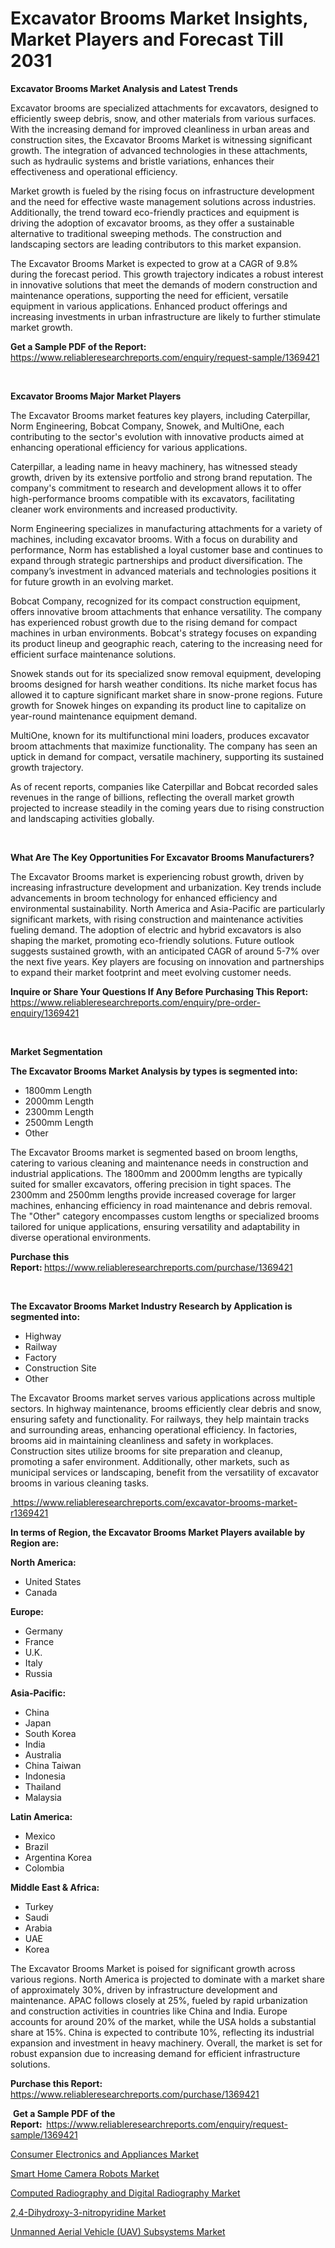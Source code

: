 <p><h1>Excavator Brooms Market Insights, Market Players and Forecast Till 2031</h1></p><p><strong>Excavator Brooms Market Analysis and Latest Trends</strong></p>
<p><p>Excavator brooms are specialized attachments for excavators, designed to efficiently sweep debris, snow, and other materials from various surfaces. With the increasing demand for improved cleanliness in urban areas and construction sites, the Excavator Brooms Market is witnessing significant growth. The integration of advanced technologies in these attachments, such as hydraulic systems and bristle variations, enhances their effectiveness and operational efficiency.</p><p>Market growth is fueled by the rising focus on infrastructure development and the need for effective waste management solutions across industries. Additionally, the trend toward eco-friendly practices and equipment is driving the adoption of excavator brooms, as they offer a sustainable alternative to traditional sweeping methods. The construction and landscaping sectors are leading contributors to this market expansion.</p><p>The Excavator Brooms Market is expected to grow at a CAGR of 9.8% during the forecast period. This growth trajectory indicates a robust interest in innovative solutions that meet the demands of modern construction and maintenance operations, supporting the need for efficient, versatile equipment in various applications. Enhanced product offerings and increasing investments in urban infrastructure are likely to further stimulate market growth.</p></p>
<p><strong>Get a Sample PDF of the Report:&nbsp;</strong> <a href="https://www.reliableresearchreports.com/enquiry/request-sample/1369421?utm_campaign=115&utm_medium=2&utm_source=Github&utm_content=ia&utm_term=06122024&utm_id=excavator-brooms">https://www.reliableresearchreports.com/enquiry/request-sample/1369421</a></p>
<p>&nbsp;</p>
<p><strong>Excavator Brooms Major Market Players</strong></p>
<p><p>The Excavator Brooms market features key players, including Caterpillar, Norm Engineering, Bobcat Company, Snowek, and MultiOne, each contributing to the sector's evolution with innovative products aimed at enhancing operational efficiency for various applications.</p><p>Caterpillar, a leading name in heavy machinery, has witnessed steady growth, driven by its extensive portfolio and strong brand reputation. The company's commitment to research and development allows it to offer high-performance brooms compatible with its excavators, facilitating cleaner work environments and increased productivity.</p><p>Norm Engineering specializes in manufacturing attachments for a variety of machines, including excavator brooms. With a focus on durability and performance, Norm has established a loyal customer base and continues to expand through strategic partnerships and product diversification. The company’s investment in advanced materials and technologies positions it for future growth in an evolving market.</p><p>Bobcat Company, recognized for its compact construction equipment, offers innovative broom attachments that enhance versatility. The company has experienced robust growth due to the rising demand for compact machines in urban environments. Bobcat's strategy focuses on expanding its product lineup and geographic reach, catering to the increasing need for efficient surface maintenance solutions.</p><p>Snowek stands out for its specialized snow removal equipment, developing brooms designed for harsh weather conditions. Its niche market focus has allowed it to capture significant market share in snow-prone regions. Future growth for Snowek hinges on expanding its product line to capitalize on year-round maintenance equipment demand.</p><p>MultiOne, known for its multifunctional mini loaders, produces excavator broom attachments that maximize functionality. The company has seen an uptick in demand for compact, versatile machinery, supporting its sustained growth trajectory.</p><p>As of recent reports, companies like Caterpillar and Bobcat recorded sales revenues in the range of billions, reflecting the overall market growth projected to increase steadily in the coming years due to rising construction and landscaping activities globally.</p></p>
<p>&nbsp;</p>
<p><strong>What Are The Key Opportunities For Excavator Brooms Manufacturers?</strong></p>
<p><p>The Excavator Brooms market is experiencing robust growth, driven by increasing infrastructure development and urbanization. Key trends include advancements in broom technology for enhanced efficiency and environmental sustainability. North America and Asia-Pacific are particularly significant markets, with rising construction and maintenance activities fueling demand. The adoption of electric and hybrid excavators is also shaping the market, promoting eco-friendly solutions. Future outlook suggests sustained growth, with an anticipated CAGR of around 5-7% over the next five years. Key players are focusing on innovation and partnerships to expand their market footprint and meet evolving customer needs.</p></p>
<p><strong>Inquire or Share Your Questions If Any Before Purchasing This Report:</strong> <a href="https://www.reliableresearchreports.com/enquiry/pre-order-enquiry/1369421?utm_campaign=115&utm_medium=2&utm_source=Github&utm_content=ia&utm_term=06122024&utm_id=excavator-brooms">https://www.reliableresearchreports.com/enquiry/pre-order-enquiry/1369421</a></p>
<p>&nbsp;</p>
<p><strong>Market Segmentation</strong></p>
<p><strong>The Excavator Brooms Market Analysis by types is segmented into:</strong></p>
<p><ul><li>1800mm Length</li><li>2000mm Length</li><li>2300mm Length</li><li>2500mm Length</li><li>Other</li></ul></p>
<p><p>The Excavator Brooms market is segmented based on broom lengths, catering to various cleaning and maintenance needs in construction and industrial applications. The 1800mm and 2000mm lengths are typically suited for smaller excavators, offering precision in tight spaces. The 2300mm and 2500mm lengths provide increased coverage for larger machines, enhancing efficiency in road maintenance and debris removal. The "Other" category encompasses custom lengths or specialized brooms tailored for unique applications, ensuring versatility and adaptability in diverse operational environments.</p></p>
<p><strong>Purchase this Report:&nbsp;</strong><a href="https://www.reliableresearchreports.com/purchase/1369421?utm_campaign=115&utm_medium=2&utm_source=Github&utm_content=ia&utm_term=06122024&utm_id=excavator-brooms">https://www.reliableresearchreports.com/purchase/1369421</a></p>
<p>&nbsp;</p>
<p><strong>The Excavator Brooms Market Industry Research by Application is segmented into:</strong></p>
<p><ul><li>Highway</li><li>Railway</li><li>Factory</li><li>Construction Site</li><li>Other</li></ul></p>
<p><p>The Excavator Brooms market serves various applications across multiple sectors. In highway maintenance, brooms efficiently clear debris and snow, ensuring safety and functionality. For railways, they help maintain tracks and surrounding areas, enhancing operational efficiency. In factories, brooms aid in maintaining cleanliness and safety in workplaces. Construction sites utilize brooms for site preparation and cleanup, promoting a safer environment. Additionally, other markets, such as municipal services or landscaping, benefit from the versatility of excavator brooms in various cleaning tasks.</p></p>
<p><a href="https://www.reliableresearchreports.com/excavator-brooms-market-r1369421?utm_campaign=115&utm_medium=2&utm_source=Github&utm_content=ia&utm_term=06122024&utm_id=excavator-brooms">&nbsp;https://www.reliableresearchreports.com/excavator-brooms-market-r1369421</a></p>
<p><strong>In terms of Region, the Excavator Brooms Market Players available by Region are:</strong></p>
<p>
    <p> <strong> North America: </strong>
        <ul>
            <li>United States</li>
            <li>Canada</li>
        </ul>
        </p> 
    <p> <strong> Europe: </strong>
        <ul>
            <li>Germany</li>
            <li>France</li>
            <li>U.K.</li>
            <li>Italy</li>
            <li>Russia</li>
        </ul>
        </p> 
    <p> <strong> Asia-Pacific: </strong>
        <ul>
            <li>China</li>
            <li>Japan</li>
            <li>South Korea</li>
            <li>India</li>
            <li>Australia</li>
            <li>China Taiwan</li>
            <li>Indonesia</li>
            <li>Thailand</li>
            <li>Malaysia</li>
        </ul>
        </p> 
    <p> <strong> Latin America: </strong>
        <ul>
            <li>Mexico</li>
            <li>Brazil</li>
            <li>Argentina Korea</li>
            <li>Colombia</li>
        </ul>
        </p> 
    <p> <strong> Middle East & Africa: </strong>
        <ul>
            <li>Turkey</li>
            <li>Saudi</li>
            <li>Arabia</li>
            <li>UAE</li>
            <li>Korea</li>
        </ul>
    </p>
    </p>
<p><p>The Excavator Brooms Market is poised for significant growth across various regions. North America is projected to dominate with a market share of approximately 30%, driven by infrastructure development and maintenance. APAC follows closely at 25%, fueled by rapid urbanization and construction activities in countries like China and India. Europe accounts for around 20% of the market, while the USA holds a substantial share at 15%. China is expected to contribute 10%, reflecting its industrial expansion and investment in heavy machinery. Overall, the market is set for robust expansion due to increasing demand for efficient infrastructure solutions.</p></p>
<p><strong>Purchase this Report: </strong><a href="https://www.reliableresearchreports.com/purchase/1369421?utm_campaign=115&utm_medium=2&utm_source=Github&utm_content=ia&utm_term=06122024&utm_id=excavator-brooms">https://www.reliableresearchreports.com/purchase/1369421</a></p>
<p>&nbsp;<strong>Get a Sample PDF of the Report:&nbsp;&nbsp;</strong><a href="https://www.reliableresearchreports.com/enquiry/request-sample/1369421?utm_campaign=115&utm_medium=2&utm_source=Github&utm_content=ia&utm_term=06122024&utm_id=excavator-brooms">https://www.reliableresearchreports.com/enquiry/request-sample/1369421</a></p>
<p><strong></strong></p>
<p><p><a href="https://www.linkedin.com/pulse/the-sympatico-insight-9odme?utm_campaign=115&utm_medium=2&utm_source=Github&utm_content=ia&utm_term=06122024&utm_id=excavator-brooms">Consumer Electronics and Appliances Market</a></p><p><a href="https://github.com/JakirUddin651/Market-Research-Report-List-1/blob/main/smart-home-camera-robots-market.md?utm_campaign=115&utm_medium=2&utm_source=Github&utm_content=ia&utm_term=06122024&utm_id=excavator-brooms">Smart Home Camera Robots Market</a></p><p><a href="https://www.linkedin.com/pulse/exploring-computed-radiography-digital-market-industry-revenue-chx9c?utm_campaign=115&utm_medium=2&utm_source=Github&utm_content=ia&utm_term=06122024&utm_id=excavator-brooms">Computed Radiography and Digital Radiography Market</a></p><p><a href="https://issuu.com/reportprime-2/docs/24-dihydroxy-3-nitropyridine-market-size-2030.pptx?utm_campaign=115&utm_medium=2&utm_source=Github&utm_content=ia&utm_term=06122024&utm_id=excavator-brooms">2,4-Dihydroxy-3-nitropyridine Market</a></p><p><a href="https://github.com/gerdabatiskzv9/Market-Research-Report-List-1/blob/main/unmanned-aerial-vehicle-uav-subsystems-market.md?utm_campaign=115&utm_medium=2&utm_source=Github&utm_content=ia&utm_term=06122024&utm_id=excavator-brooms">Unmanned Aerial Vehicle (UAV) Subsystems Market</a></p></p>